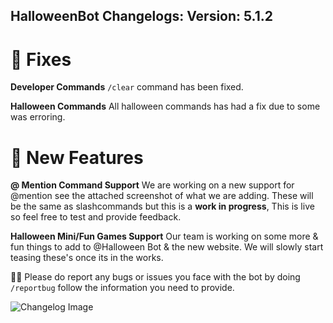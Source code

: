 ## HalloweenBot Changelogs: Version: 5.1.2

# 🔨 Fixes

**Developer Commands** ``/clear`` command has been fixed.

**Halloween Commands** All halloween commands has had a fix due to some was erroring.
# 👀 New Features

**@ Mention Command Support** We are working on a new support for @mention see the attached screenshot of what we are adding. These will be the same as slashcommands but this is a **work in progress**, This is live so feel free to test and provide feedback.

**Halloween Mini/Fun Games Support** Our team is working on some more & fun things to add to @Halloween Bot & the new website. We will slowly start teasing these's once its in the works.


🧙‍♂️ Please do report any bugs or issues you face with the bot by doing ``/reportbug`` follow the information you need to provide.

![Changelog Image](https://media.discordapp.net/attachments/1131707053124112424/1405920858538643466/image.png?ex=68a09555&is=689f43d5&hm=4456d3c19c6d4a4a0bb5c2a7026de69df9051ffde1cc17fd995cd1a4dae22307&=&format=webp&quality=lossless&width=741&height=404)
